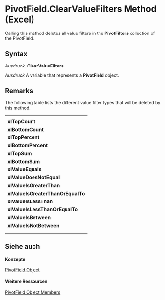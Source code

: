 
# PivotField.ClearValueFilters Method (Excel)

Calling this method deletes all value filters in the  **PivotFilters** collection of the PivotField.


## Syntax

 _Ausdruck_. **ClearValueFilters**

 _Ausdruck_ A variable that represents a **PivotField** object.


## Remarks

The following table lists the different value filter types that will be deleted by this method.


||
|:-----|
||
|**xlTopCount**|
|**xlBottomCount**|
|**xlTopPercent**|
|**xlBottomPercent**|
|**xlTopSum**|
|**xlBottomSum**|
|**xlValueEquals**|
|**xlValueDoesNotEqual**|
|**xlValueIsGreaterThan**|
|**xlValueIsGreaterThanOrEqualTo**|
|**xlValueIsLessThan**|
|**xlValueIsLessThanOrEqualTo**|
|**xlValueIsBetween**|
|**xlValueIsNotBetween**|
||
||

## Siehe auch


#### Konzepte


[PivotField Object](52784960-e2da-b43a-1e37-2d4dae61c6d8.md)
#### Weitere Ressourcen


[PivotField Object Members](http://msdn.microsoft.com/library/4a6ea12a-072c-a386-c855-7bf5f6eadd46%28Office.15%29.aspx)